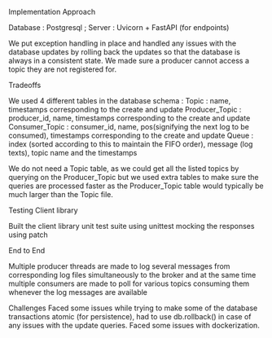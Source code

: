 Implementation Approach

Database : Postgresql ; Server : Uvicorn + FastAPI (for endpoints)


We put exception handling in place and handled any issues with the database updates by rolling back the updates so that the database is always in a consistent state. We made sure a producer cannot access a topic they are not registered for.


Tradeoffs 

We used 4 different tables in the database schema : 
Topic : name, timestamps corresponding to the create and update
Producer_Topic : producer_id, name, timestamps corresponding to the create and update
Consumer_Topic : consumer_id, name, pos(signifying the next log to be consumed), timestamps corresponding to the create and update
Queue : index (sorted according to this to maintain the FIFO order), message (log texts), topic name and the timestamps

We do not need a Topic table, as we could get all the listed topics by querying on the Producer_Topic but we used extra tables to make sure the queries are processed faster as the Producer_Topic table would typically be much larger than the Topic file.



Testing 
Client library

Built the client library unit test suite using unittest mocking the responses using patch


End to End 

Multiple producer threads are made to log several messages from corresponding log files simultaneously to the broker and at the same time multiple consumers are made to poll for various topics consuming them whenever the log messages are available


Challenges
Faced some issues while trying to make some of the database transactions atomic (for persistence), had to use db.rollback() in case of any issues with the update queries. Faced some issues with dockerization.


